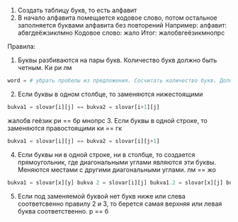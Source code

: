 1. Создать таблицу букв, то есть алфавит
2. В начало алфавита помещается кодовое слово, потом остальное заполняется буквами алфавита без повторений
Например: алфавит: абвгдеёжзиклмно
Кодовое слово: жало
Итог: жалобвгеёзикмнопрс

Правила:
1. Буквы разбиваются на пары букв. Количество букв должно быть четным.
Ки ри лм
```python
word = # убрать пробелы из предложения. Сосчитать количество букв. Дополнить до четного количества. Разделить на биграммы. Как? Пока не знаю. 
```
2. Если буквы в одном столбце, то заменяются нижестоящими 
```python
bukva1 = slovar[i][j] == bukva2 = slovar[i+1][j]
```
жалобв 
геёзик    ри == бр
мнопрс
3. Если буквы в одной строке, то заменяются правостоящими ки == гк
```python
bukva1 = slovar[i][j] == bukva2 = slovar[i][j+1]
```
4. Если буквы ни в одной строке, ни в столбце, то создается прямоугольник, где диагональными углами являются эти буквы. Меняются местами с другими диагональными углами. лм == жо
```python
bukva1 = slovar[x][y] bukva 2 = slovar[i][j] bukva1.2 = slovar[x][j] bukva2.2 = slovar[i][y]
```
5. Если под заменяемой буквой нет букв ниже или слева соответсвенно правилу 2 и 3, то берется самая верхняя или левая буква соответственно. р == б
